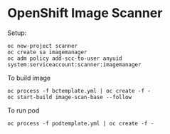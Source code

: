 # OpenShift Image Scanner

Setup:

```
oc new-project scanner
oc create sa imagemanager
oc adm policy add-scc-to-user anyuid system:serviceaccount:scanner:imagemanager
```
To build image
```
oc process -f bctemplate.yml | oc create -f -
oc start-build image-scan-base --follow
```
To run pod
```
oc process -f podtemplate.yml | oc create -f -
```
